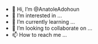 - 👋 Hi, I’m @AnatoleAdohoun
- 👀 I’m interested in ...
- 🌱 I’m currently learning ...
- 💞️ I’m looking to collaborate on ...
- 📫 How to reach me ...

<!---
AnatoleAdohoun/AnatoleAdohoun is a ✨ special ✨ repository because its `README.md` (this file) appears on your GitHub profile.
You can click the Preview link to take a look at your changes.
--->
